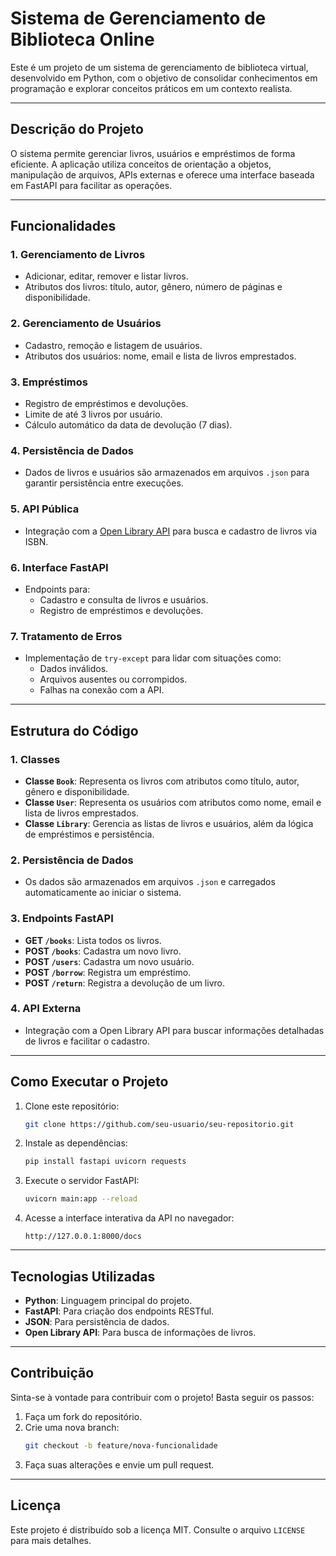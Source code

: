 
# **Sistema de Gerenciamento de Biblioteca Online**

Este é um projeto de um sistema de gerenciamento de biblioteca virtual, desenvolvido em Python, com o objetivo de consolidar conhecimentos em programação e explorar conceitos práticos em um contexto realista.

---

## **Descrição do Projeto**

O sistema permite gerenciar livros, usuários e empréstimos de forma eficiente. A aplicação utiliza conceitos de orientação a objetos, manipulação de arquivos, APIs externas e oferece uma interface baseada em FastAPI para facilitar as operações.

---

## **Funcionalidades**

### **1. Gerenciamento de Livros**
- Adicionar, editar, remover e listar livros.
- Atributos dos livros: título, autor, gênero, número de páginas e disponibilidade.

### **2. Gerenciamento de Usuários**
- Cadastro, remoção e listagem de usuários.
- Atributos dos usuários: nome, email e lista de livros emprestados.

### **3. Empréstimos**
- Registro de empréstimos e devoluções.
- Limite de até 3 livros por usuário.
- Cálculo automático da data de devolução (7 dias).

### **4. Persistência de Dados**
- Dados de livros e usuários são armazenados em arquivos `.json` para garantir persistência entre execuções.

### **5. API Pública**
- Integração com a [Open Library API](https://openlibrary.org/dev/docs/api/books) para busca e cadastro de livros via ISBN.

### **6. Interface FastAPI**
- Endpoints para:
  - Cadastro e consulta de livros e usuários.
  - Registro de empréstimos e devoluções.

### **7. Tratamento de Erros**
- Implementação de `try-except` para lidar com situações como:
  - Dados inválidos.
  - Arquivos ausentes ou corrompidos.
  - Falhas na conexão com a API.

---

## **Estrutura do Código**

### **1. Classes**
- **Classe `Book`**: Representa os livros com atributos como título, autor, gênero e disponibilidade.  
- **Classe `User`**: Representa os usuários com atributos como nome, email e lista de livros emprestados.  
- **Classe `Library`**: Gerencia as listas de livros e usuários, além da lógica de empréstimos e persistência.  

### **2. Persistência de Dados**
- Os dados são armazenados em arquivos `.json` e carregados automaticamente ao iniciar o sistema.  

### **3. Endpoints FastAPI**
- **GET `/books`**: Lista todos os livros.  
- **POST `/books`**: Cadastra um novo livro.  
- **POST `/users`**: Cadastra um novo usuário.  
- **POST `/borrow`**: Registra um empréstimo.  
- **POST `/return`**: Registra a devolução de um livro.  

### **4. API Externa**
- Integração com a Open Library API para buscar informações detalhadas de livros e facilitar o cadastro.

---

## **Como Executar o Projeto**

1. Clone este repositório:
   ```bash
   git clone https://github.com/seu-usuario/seu-repositorio.git
   ```
2. Instale as dependências:
   ```bash
   pip install fastapi uvicorn requests
   ```
3. Execute o servidor FastAPI:
   ```bash
   uvicorn main:app --reload
   ```
4. Acesse a interface interativa da API no navegador:
   ```
   http://127.0.0.1:8000/docs
   ```

---

## **Tecnologias Utilizadas**
- **Python**: Linguagem principal do projeto.  
- **FastAPI**: Para criação dos endpoints RESTful.  
- **JSON**: Para persistência de dados.  
- **Open Library API**: Para busca de informações de livros.  

---

## **Contribuição**

Sinta-se à vontade para contribuir com o projeto! Basta seguir os passos:  
1. Faça um fork do repositório.  
2. Crie uma nova branch:  
   ```bash
   git checkout -b feature/nova-funcionalidade
   ```
3. Faça suas alterações e envie um pull request.  

---

## **Licença**

Este projeto é distribuído sob a licença MIT. Consulte o arquivo `LICENSE` para mais detalhes.
